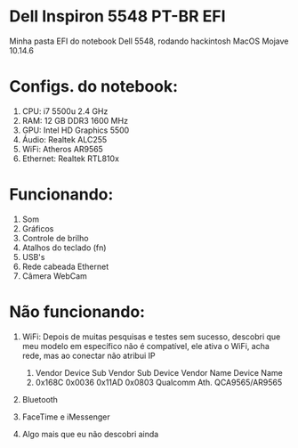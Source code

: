 # Dell Inspiron 5548 PT-BR EFI
Minha pasta EFI do notebook Dell 5548, rodando hackintosh MacOS Mojave 10.14.6
# Configs. do notebook:
1. CPU: i7 5500u 2.4 GHz
2. RAM: 12 GB DDR3 1600 MHz
3. GPU: Intel HD Graphics 5500
4. Áudio: Realtek ALC255
5. WiFi: Atheros AR9565
6. Ethernet: Realtek RTL810x

# Funcionando:
1. Som
2. Gráficos
3. Controle de brilho
4. Atalhos do teclado (fn)
5. USB's
6. Rede cabeada Ethernet
7. Câmera WebCam

# Não funcionando:
1. WiFi:
    Depois de muitas pesquisas e testes sem sucesso, descobri que meu modelo em específico não é compatível, ele ativa o WiFi, acha rede, mas ao conectar não atribui IP
    1. Vendor  Device  Sub Vendor  Sub Device  Vendor Name     Device Name
    2. 0x168C  0x0036  0x11AD      0x0803      Qualcomm Ath.   QCA9565/AR9565
    
2. Bluetooth
3. FaceTime e iMessenger
4. Algo mais que eu não descobri ainda
